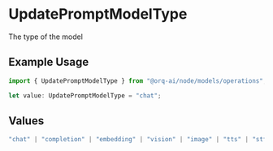 # UpdatePromptModelType

The type of the model

## Example Usage

```typescript
import { UpdatePromptModelType } from "@orq-ai/node/models/operations";

let value: UpdatePromptModelType = "chat";
```

## Values

```typescript
"chat" | "completion" | "embedding" | "vision" | "image" | "tts" | "stt" | "rerank" | "moderations"
```